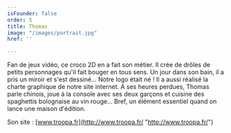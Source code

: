 ```yaml
---
isFounder: false
order: 5
title: Thomas
image: "/images/portrait.jpg"
href: ''

---
```

Fan de jeux vidéo, ce croco 2D en a fait son métier. Il crée de drôles de petits personnages qu'il fait bouger en tous sens. Un jour dans son bain, il a pris un miroir et s'est dessiné… Notre logo était né ! Il a aussi réalisé la charte graphique de notre site internet. A ses heures perdues, Thomas parle chinois, joue à la console avec ses deux garçons et cuisine des spaghettis bolognaise au vin rouge… Bref, un élément essentiel quand on lance une maison d'édition.

Son site : [www.troopa.fr](http://www.troopa.fr/ "http://www.troopa.fr/")